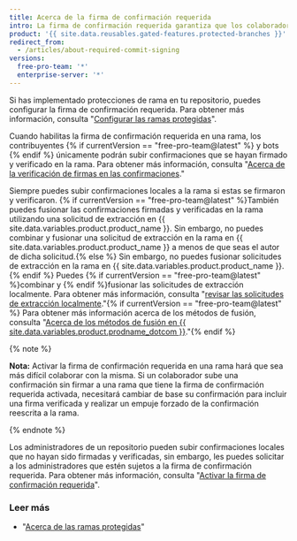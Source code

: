 ```yaml
---
title: Acerca de la firma de confirmación requerida
intro: La firma de confirmación requerida garantiza que los colaboradores solo puedan subir confirmaciones firmadas verificadas para una rama protegida.
product: '{{ site.data.reusables.gated-features.protected-branches }}'
redirect_from:
  - /articles/about-required-commit-signing
versions:
  free-pro-team: '*'
  enterprise-server: '*'
---
```


Si has implementado protecciones de rama en tu repositorio, puedes configurar la firma de confirmación requerida. Para obtener más información, consulta "[Configurar las ramas protegidas](/articles/configuring-protected-branches/)".

Cuando habilitas la firma de confirmación requerida en una rama, los contribuyentes {% if currentVersion == "free-pro-team@latest" %} y bots {% endif %} únicamente podrán subir confirmaciones que se hayan firmado y verificado en la rama. Para obtener más información, consulta "[Acerca de la verificación de firmas en las confirmaciones](/articles/about-commit-signature-verification)."

Siempre puedes subir confirmaciones locales a la rama si estas se firmaron y verificaron. {% if currentVersion == "free-pro-team@latest" %}También puedes fusionar las confirmaciones firmadas y verificadas en la rama utilizando una solicitud de extracción en {{ site.data.variables.product.product_name }}. Sin embargo, no puedes combinar y fusionar una solicitud de extracción en la rama en {{ site.data.variables.product.product_name }} a menos de que seas el autor de dicha solicitud.{% else %} Sin embargo, no puedes fusionar solicitudes de extracción en la rama en {{ site.data.variables.product.product_name }}.{% endif %} Puedes {% if currentVersion == "free-pro-team@latest" %}combinar y {% endif %}fusionar las solicitudes de extracción localmente. Para obtener más información, consulta "[revisar las solicitudes de extracción localmente](/github/collaborating-with-issues-and-pull-requests/checking-out-pull-requests-locally)."{% if currentVersion == "free-pro-team@latest" %} Para obtener más información acerca de los métodos de fusión, consulta "[Acerca de los métodos de fusión en {{ site.data.variables.product.prodname_dotcom }}](/github/administering-a-repository/about-merge-methods-on-github)."{% endif %}

{% note %}

**Nota:** Activar la firma de confirmación requerida en una rama hará que sea más difícil colaborar con la misma. Si un colaborador sube una confirmación sin firmar a una rama que tiene la firma de confirmación requerida activada, necesitará cambiar de base su confirmación para incluir una firma verificada y realizar un empuje forzado de la confirmación reescrita a la rama.

{% endnote %}

Los administradores de un repositorio pueden subir confirmaciones locales que no hayan sido firmadas y verificadas, sin embargo, les puedes solicitar a los administradores que estén sujetos a la firma de confirmación requerida. Para obtener más información, consulta "[Activar la firma de confirmación requerida](/articles/enabling-required-commit-signing)".

### Leer más

- "[Acerca de las ramas protegidas](/articles/about-protected-branches)"
